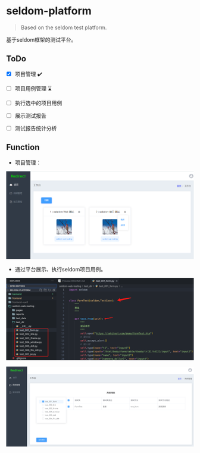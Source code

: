 # seldom-platform

> Based on the seldom test platform.

基于seldom框架的测试平台。

## ToDo
- [x] 项目管理 ✔️
- [ ] 项目用例管理 ⌛
- [ ] 执行选中的项目用例
- [ ] 展示测试报告
- [ ] 测试报告统计分析


## Function

* 项目管理：

![](./img/seldom-project-ui.png)

* 通过平台展示、执行seldom项目用例。

![](./img/seldom-project.png)

![](./img/seldom-platfrom.png)


